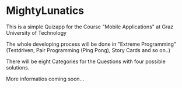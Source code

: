 # MightyLunatics
This is a simple Quizapp for the Course "Mobile Applications" at Graz University of Technology

The whole developing process will be done in "Extreme Programming" (Testdriven, Pair Programming (Ping Pong), Story Cards and so on..)

There will be eight Categories for the Questions with four possible solutions. 

More informatios coming soon...
